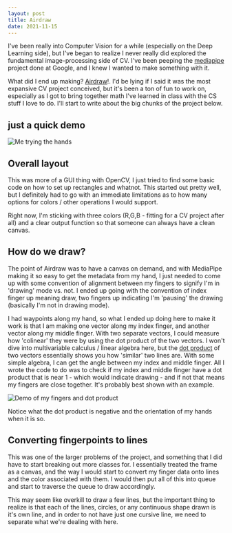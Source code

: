 ```yaml
---
layout: post
title: Airdraw
date: 2021-11-15
---
```


I've been really into Computer Vision for a while (especially on the Deep
Learning side), but I've began to realize I never really did explored the
fundamental image-processing side of CV. I've been peeping the [mediapipe](https://github.com/google/mediapipe)
project done at Google, and I knew I wanted to make something with it. 

What did I end up making? [Airdraw](https://github.com/arefmalek/airdraw)!. 
I'd be lying if I said it was the most expansive CV project conceived, but it's
been a ton of fun to work on, especially as I got to bring together math I've
learned in class with the CS stuff I love to do. I'll start to write about the
big chunks of the project below.


## just a quick demo
![Me trying the hands](../assets/airdraw/demo.gif)


## Overall layout
This was more of a GUI thing with OpenCV, I just tried to find some basic code
on how to set up rectangles and whatnot. This started out pretty well, but
I definitely had to go with an immediate limitations as to how many options for
colors / other operations I would support. 

Right now, I'm sticking with three colors (R,G,B - fitting for a CV project
after all) and a clear output function so that someone can always have a clean
canvas.

## How do we draw?
The point of Airdraw was to have a canvas on demand, and with MediaPipe making
it so easy to get the metadata from my hand, I just needed to come up with some
convention of alignment between my fingers to signify I'm in 'drawing' mode vs.
not. I ended up going with the convention of index finger up meaning draw, two
fingers up indicating I'm 'pausing' the drawing (basically I'm not in drawing
mode). 

I had waypoints along my hand, so what I ended up doing here to make it
work is that I am making one vector along my index finger, and another vector
along my middle finger. With two separate vectors, I could measure how
'colinear' they were by using the dot product of the two vectors. I won't dive
into multivariable calculus / linear algebra here, but the [dot product](https://www.khanacademy.org/math/multivariable-calculus/thinking-about-multivariable-function/x786f2022:vectors-and-matrices/a/dot-products-mvc) 
of two vectors essentially shows you how 'similar' two lines are. With some
simple algebra, I can get the angle between my index and middle finger. All
I wrote the code to do was to check if my index and middle finger have a dot
product that is near 1 - which would indicate drawing - and if not that means
my fingers are close together. It's probably best shown with an example.

![Demo of my fingers and dot product](../assets/airdraw/dotproduct.gif)

Notice what the dot product is negative and the orientation of my hands when it
is so.

## Converting fingerpoints to lines
This was one of the larger problems of the project, and something that I did
have to start breaking out more classes for. I essentially treated the frame as
a canvas, and the way I would start to convert my finger data onto lines and
the color associated with them. I would then put all of this into queue and
start to traverse the queue to draw accordingly. 

This may seem like overkill to draw a few lines, but the important thing to
realize is that each of the lines, circles, or any continuous shape drawn is
it's own line, and in order to not have just one cursive line, we need to
separate what we're dealing with here.
